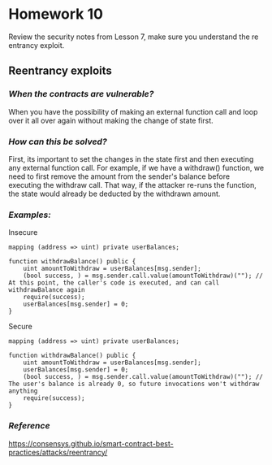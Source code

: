 # Homework 10
Review the security notes from Lesson 7, make sure you understand the re entrancy
exploit.

## **Reentrancy exploits**

### ***When the contracts are vulnerable?***

When you have the possibility of making an external function call and loop over it all over again without making the change of state first.

### ***How can this be solved?***

First, its important to set the changes in the state first and then executing any external function call. For example, if we have a withdraw() function, we need to first remove the amount from the sender's balance before executing the withdraw call. That way, if the attacker re-runs the function, the state would already be deducted by the withdrawn amount.

### ***Examples:***

Insecure
```solidity
mapping (address => uint) private userBalances;

function withdrawBalance() public {
    uint amountToWithdraw = userBalances[msg.sender];
    (bool success, ) = msg.sender.call.value(amountToWithdraw)(""); // At this point, the caller's code is executed, and can call withdrawBalance again
    require(success);
    userBalances[msg.sender] = 0;
}
```
Secure
```solidity
mapping (address => uint) private userBalances;

function withdrawBalance() public {
    uint amountToWithdraw = userBalances[msg.sender];
    userBalances[msg.sender] = 0;
    (bool success, ) = msg.sender.call.value(amountToWithdraw)(""); // The user's balance is already 0, so future invocations won't withdraw anything
    require(success);
}
```

### ***Reference***
https://consensys.github.io/smart-contract-best-practices/attacks/reentrancy/